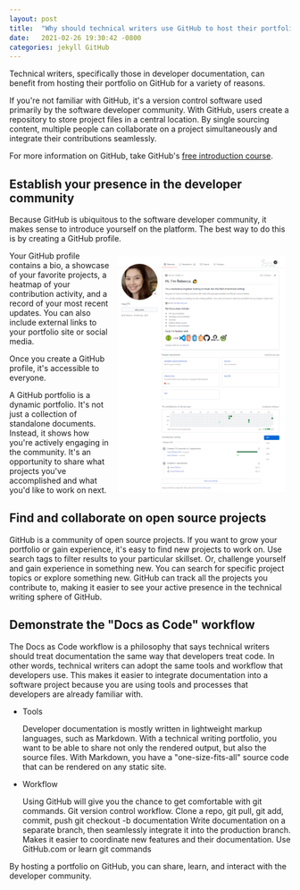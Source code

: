 ```yaml
---
layout: post
title:  "Why should technical writers use GitHub to host their portfolio?"
date:   2021-02-26 19:30:42 -0800
categories: jekyll GitHub
---
```


<!-- # Why should technical writers use GitHub to host their portfolio? -->

Technical writers, specifically those in developer documentation, can benefit from hosting their portfolio on GitHub for a variety of reasons. 

If you're not familiar with GitHub, it's a version control software used primarily by the software developer community. With GitHub, users create a repository to store project files in a central location. By single sourcing content, multiple people can collaborate on a project simultaneously and integrate their contributions seamlessly. 

<!-- which, when developming a new software with many features, github is invaluable -->

For more information on GitHub, take GitHub's [free introduction course](https://lab.github.com/githubtraining/introduction-to-github).

## Establish your presence in the developer community

Because GitHub is ubiquitous to the software developer community, it makes sense to introduce yourself on the platform. The best way to do this is by creating a GitHub profile.

<img align="right" style="padding: 10px" src="https://raw.githubusercontent.com/rbec276/rbec276.github.io/master/assets/GitHub_assets/profile_full.png" alt="New Repository" width="300">

Your GitHub profile contains a bio, a showcase of your favorite projects, a heatmap of your contribution activity, and a record of your most recent updates. You can also include external links to your portfolio site or social media. 

Once you create a GitHub profile, it's accessible to everyone. 

A GitHub portfolio is a dynamic portfolio. It's not just a collection of standalone documents. Instead, it shows how you're actively engaging in the community. It's an opportunity to share what projects you've accomplished and what you'd like to work on next.

<!-- increase your visibility, extend your reach -->

## Find and collaborate on open source projects
GitHub is a community of open source projects. If you want to grow your portfolio or gain experience, it's easy to find new projects to work on. Use search tags to filter results to your particular skillset. Or, challenge yourself and gain experience in something new. You can search for specific project topics or explore something new. GitHub can track all the projects you contribute to, making it easier to see your active presence in the technical writing sphere of GitHub.

## Demonstrate the "Docs as Code" workflow
The Docs as Code workflow is a philosophy that says technical writers should treat documentation the same way that developers treat code. In other words, technical writers can adopt the same tools and workflow that developers use. This makes it easier to integrate documentation into a software project because you are using tools and processes that developers are already familiar with.

- Tools

    Developer documentation is mostly written in lightweight markup languages, such as Markdown. With a technical writing portfolio, you want to be able to share not only the rendered output, but also the source files. With Markdown, you have a "one-size-fits-all" source code that can be rendered on any static site. 

- Workflow 

    Using GitHub will give you the chance to get comfortable with git commands.
    Git version control workflow. Clone a repo, git pull, git add, commit, push
    git checkout -b documentation
    Write documentation on a separate branch, then seamlessly integrate it into the production branch. Makes it easier to coordinate new features and their documentation.
    Use GitHub.com or learn git commands

By hosting a portfolio on GitHub, you can share, learn, and interact with the developer community. 